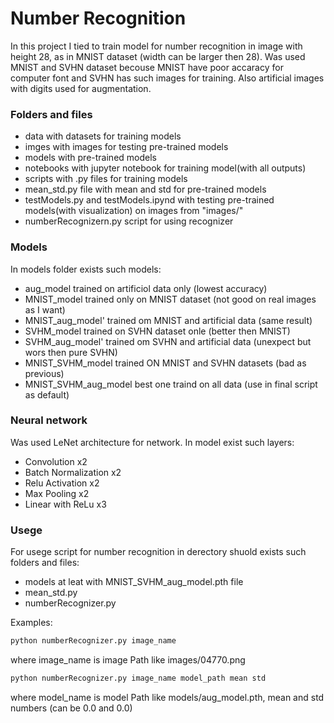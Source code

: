 # Number Recognition
In this project I tied to train model for number recognition in image with height 28, as in MNIST dataset (width can be larger then 28).
Was used MNIST and SVHN dataset becouse MNIST have poor accaracy for computer font and SVHN has such images for training. Also artificial images with digits used for augmentation.
### Folders and files
* data with datasets for training models
* imges with images for testing pre-trained models
* models with pre-trained models
* notebooks with jupyter notebook for training model(with all outputs)
* scripts with .py files for training models
* mean_std.py file with mean and std for pre-trained models
* testModels.py and testModels.ipynd with testing pre-trained models(with visualization) on images from "images/"
* numberRecognizern.py script for using recognizer
### Models
In models folder exists such models:
- aug_model trained on artificiol data only (lowest accuracy)
- MNIST_model trained only on MNIST dataset (not good on real images as I want)
- MNIST_aug_model' trained om MNIST and artificial data (same result)
- SVHM_model trained on SVHN dataset onle (better then MNIST)
- SVHM_aug_model' trained om SVHN and artificial data (unexpect but wors then pure SVHN)
- MNIST_SVHM_model trained ON MNIST and SVHN datasets (bad as previous)
- MNIST_SVHM_aug_model best one traind on all data (use in final script as default)
### Neural network
Was used LeNet architecture for network. In model exist such layers:
* Convolution x2
* Batch Normalization x2
* Relu Activation x2
* Max Pooling x2
* Linear with ReLu x3
### Usege
For usege script for number recognition in derectory shuold exists such folders and files:
* models at leat with MNIST_SVHM_aug_model.pth file
* mean_std.py
* numberRecognizer.py

Examples:
```python
python numberRecognizer.py image_name
```
where image_name is image Path like images/04770.png
```python
python numberRecognizer.py image_name model_path mean std
```
where model_name is model Path like models/aug_model.pth, mean and std numbers (can be 0.0 and 0.0)
